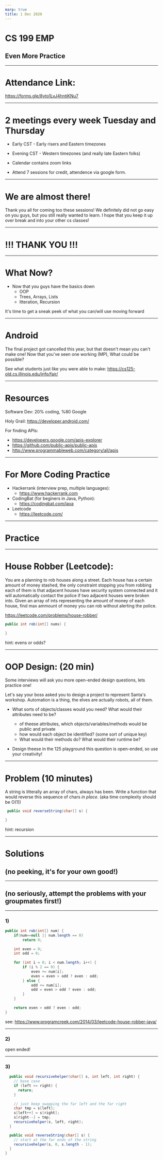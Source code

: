 ```yaml
---
marp: true
title: 1 Dec 2020
---
```


# <!-- fit --> CS 199 EMP

## <!-- fit --> Even More Practice

---
# <!-- fit --> Attendance Link:
https://forms.gle/8yto1LvJ4hntiKNu7

---
# 2 meetings every week Tuesday and Thursday

* Early CST - Early risers and Eastern timezones

* Evening CST - Western timezones (and really late Eastern folks)

* Calendar contains zoom links

* Attend 7 sessions for credit, attendence via google form.

---
# We are almost there!
Thank you all for coming too these sessions! We definitely did not go easy on you guys, but you still really wanted to learn.
I hope that you keep it up over break and into your other cs classes!

---
# <!-- fit --> !!! THANK YOU !!!

---
# What Now?
* Now that you guys have the basics down
  * OOP
  * Trees, Arrays, Lists
  * Itteration, Recursion

It's time to get a sneak peek of what you can/will use moving forward

---
# Android
The final project got cancelled this year, but that doesn't mean you can't make one! Now that you've seen one working (MP), What could be possible?

See what students just like you were able to make:
https://cs125-old.cs.illinois.edu/info/fair/


--- 
# Resources
Software Dev: 20% coding, %80 Google

Holy Grail: https://developer.android.com/

For finding APIs:
* https://developers.google.com/apis-explorer
* https://github.com/public-apis/public-apis
* http://www.programmableweb.com/category/all/apis 


---
# For More Coding Practice
* Hackerrank (interview prep, multiple languages):
  *   https://www.hackerrank.com
* CodingBat (for beginers in Java, Python): 
  * https://codingbat.com/java
* Leetcode
  * https://leetcode.com/

---
# <!-- fit --> Practice


---
# House Robber (Leetcode):
You are a planning to rob houses along a street. Each house has a certain amount of money stashed, the only constraint
stopping you from robbing each of them is that adjacent houses have security system connected and it will automatically contact the
police if two adjacent houses were broken into. Given an array of ints representing the amount of money of each house, find max ammount of money you can rob without alerting the police.

https://leetcode.com/problems/house-robber/

```Java
public int rob(int[] nums) {
  
}
```
hint: evens or odds?

---
# OOP Design: (20 min)
Some interviews will ask you more open-ended design questions, lets practice one!

Let's say your boss asked you to design a project to represent Santa's workshop. Automation is a thing, the elves are actually robots, all of them.

* What sorts of objects/classes would you need? What would their attributes need to be?
  * of theese attributes, which objects/variables/methods would be public and private
  * how would each object be identified? (some sort of unique key)
  * What would their methods do? What would their runtime be?

* Design theese in the 125 playground this question is open-ended, so use your creativity!

---
# Problem (10 minutes)
A string is litterally an array of chars, always has been. Write a function that would reverse this sequence of chars *in place*.
(aka time complexity should be O(1))

```java
 public void reverseString(char[] s) {
        
}
```
hint: recursion


---
#  <!-- fit --> Solutions 
## <!-- fit --> (no peeking, it's for your own good!)

---
## <!-- fit --> (no seriously, attempt the problems with your groupmates first!)

---
### 1)

```java
public int rob(int[] num) {
	if(num==null || num.length == 0)
		return 0;
 
	int even = 0;
	int odd = 0;
 
	for (int i = 0; i < num.length; i++) {
		if (i % 2 == 0) {
			even += num[i];
			even = even > odd ? even : odd;
		} else {
			odd += num[i];
			odd = even > odd ? even : odd;
		}
	}
 
	return even > odd ? even : odd;
}
```

see: https://www.programcreek.com/2014/03/leetcode-house-robber-java/

---

### 2)
open ended!

---
### 3)

```java
  public void recursivehelper(char[] s, int left, int right) {
    // base case
    if (left >= right) {
      return;
    }
    
    // just keep swapping the far left and the far right
    char tmp = s[left];
    s[left++] = s[right];
    s[right--] = tmp;
    recursivehelper(s, left, right);
  }

  public void reverseString(char[] s) {
    // start at the far ends of the string
    recursivehelper(s, 0, s.length - 1);
  }
}
```